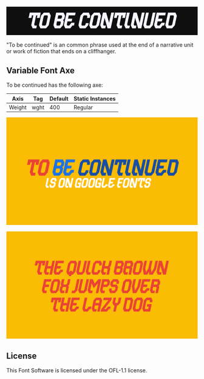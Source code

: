
![Image](docs/image2.png)

"To be continued" is an common phrase used at the end of a narrative unit or work of fiction that ends on a cliffhanger.

## Variable Font Axe
To be continued has the following axe:

Axis | Tag | Default | Static Instances
-- | -- | -- | --
Weight | wght | 400 | Regular

![Image](docs/image3.png)

![Image](docs/image4.png)

## License

This Font Software is licensed under the OFL-1.1 license.
